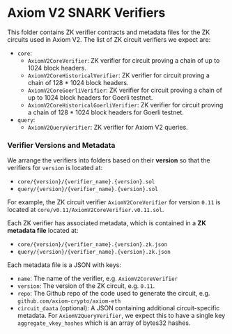 # Axiom V2 SNARK Verifiers

This folder contains ZK verifier contracts and metadata files for the ZK circuits used in Axiom V2. The list of ZK circuit verifiers we expect are:

- `core`:
  - `AxiomV2CoreVerifier`: ZK verifier for circuit proving a chain of up to 1024 block headers.
  - `AxiomV2CoreHistoricalVerifier`: ZK verifier for circuit proving a chain of 128 \* 1024 block headers.
  - `AxiomV2CoreGoerliVerifier`: ZK verifier for circuit proving a chain of up to 1024 block headers for Goerli testnet.
  - `AxiomV2CoreHistoricalGoerliVerifier`: ZK verifier for circuit proving a chain of 128 \* 1024 block headers for Goerli testnet.
- `query`:
  - `AxiomV2QueryVerifier`: ZK verifier for Axiom V2 queries.

### Verifier Versions and Metadata

We arrange the verifiers into folders based on their **version** so that the verifiers for `version` is located at:

- `core/{version}/{verifier_name}.{version}.sol`
- `query/{version}/{verifier_name}.{version}.sol`

For example, the ZK circuit verifier `AxiomV2CoreVerifier` for version `0.11` is located at `core/v0.11/AxiomV2CoreVerifier.v0.11.sol`.

Each ZK verifier has associated metadata, which is contained in a **ZK metadata file** located at:

- `core/{version}/{verifier_name}.{version}.zk.json`
- `query/{version}/{verifier_name}.{version}.zk.json`

Each metadata file is a JSON with keys:

- `name`: The name of the verifier, e.g. `AxiomV2CoreVerifier`
- `version`: The version of the ZK circuit, e.g. `0.11`.
- `repo`: The Github repo of the code used to generate the circuit, e.g. `github.com/axiom-crypto/axiom-eth`
- `circuit_daata` (optional): A JSON containing additional circuit-specific metadata. For `AxiomV2QueryVerifier`, we expect this to have a single key `aggregate_vkey_hashes` which is an array of bytes32 hashes.
